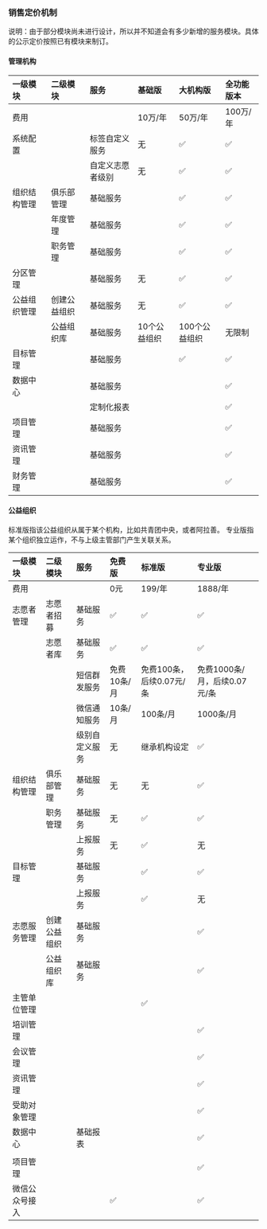 ### 销售定价机制

说明：由于部分模块尚未进行设计，所以并不知道会有多少新增的服务模块。具体的公示定价按照已有模块来制订。

#### 管理机构

| 一级模块 | 二级模块 | 服务 | 基础版 | 大机构版 | 全功能版本 |
| :--- | :--- | :--- | :--- | :--- | :--- |
| 费用 |  |  | 10万/年 | 50万/年 | 100万/年 |
| 系统配置 |  | 标签自定义服务 | 无 | ✅ | ✅ |
|  |  | 自定义志愿者级别 | 无 | ✅ | ✅ |
| 组织结构管理 | 俱乐部管理 | 基础服务 |  | ✅ | ✅ |
|  | 年度管理 | 基础服务 |  | ✅ | ✅ |
|  | 职务管理 | 基础服务 |  | ✅ | ✅ |
| 分区管理 |  | 基础服务 | 无 | ✅ | ✅ |
| 公益组织管理 | 创建公益组织 | 基础服务 | 无 | ✅ | ✅ |
|  | 公益组织库 | 基础服务 | 10个公益组织 | 100个公益组织 | 无限制 |
| 目标管理 |  | 基础服务 |  | ✅ | ✅ |
| 数据中心 |  | 基础服务 |  |  | ✅ |
|  |  | 定制化报表 |  |  | ✅ |
| 项目管理 |  | 基础服务 |  |  | ✅ |
| 资讯管理 |  | 基础服务 |  |  | ✅ |
| 财务管理 |  | 基础服务 |  |  | ✅ |

#### 公益组织

标准版指该公益组织从属于某个机构，比如共青团中央，或者阿拉善。 专业版指某个组织独立运作，不与上级主管部门产生关联关系。

| 一级模块 | 二级模块 | 服务 | 免费版 | 标准版 | 专业版 |
| :--- | :--- | :--- | :--- | :--- | :--- |
| 费用 |  |  | 0元 | 199/年 | 1888/年 |
| 志愿者管理 | 志愿者招募 | 基础服务 | ✅ | ✅ | ✅ |
|  | 志愿者库 | 基础服务 | ✅ | ✅ | ✅ |
|  |  | 短信群发服务 | 免费10条/月 | 免费100条，后续0.07元/条 | 免费1000条/月，后续0.07元/条 |
|  |  | 微信通知服务 | 10条/月 | 100条/月 | 1000条/月 |
|  |  | 级别自定义服务 | 无 | 继承机构设定 | ✅ |
| 组织结构管理 | 俱乐部管理 | 基础服务 | 无 | 无 | ✅ |
|  | 职务管理 | 基础服务 | 无 | ✅ | ✅ |
|  |  | 上报服务 | 无 | ✅ | 无 |
| 目标管理 |  | 基础服务 |  | ✅ | ✅ |
|  |  | 上报服务 |  | ✅ | 无 |
| 志愿服务管理 | 创建公益组织 | 基础服务 |  |  | ✅ |
|  | 公益组织库 | 基础服务 |  |  | ✅ |
| 主管单位管理 |  |  |  | ✅ |  |
| 培训管理 |  |  |  |  | ✅ |
| 会议管理 |  |  |  |  | ✅ |
| 资讯管理 |  |  |  |  | ✅ |
| 受助对象管理 |  |  |  |  | ✅ |
| 数据中心 |  | 基础报表 |  |  | ✅ |
|  |  |  |  |  |  |
| 项目管理 |  |  |  |  | ✅ |
| 微信公众号接入 |  |  | ✅ |  | ✅ |



